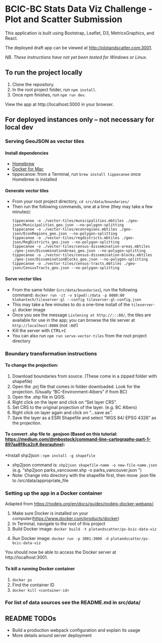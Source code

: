 # BCIC-BC Stats Data Viz Challenge - Plot and Scatter Submission

This application is built using Bootstrap, Leaflet, D3, MetricsGraphics, and React.

The deployed draft app can be viewed at http://plotandscatter.com:3001.

*NB. These instructions have not yet been tested for Windows or Linux.*

## To run the project locally

1. Clone the repository.
2. In the root project folder, run `npm install`.
3. Once npm finishes, run `npm run dev`.

View the app at http://localhost:3000 in your browser.

## For deployed instances only – not necessary for local dev

### Serving GeoJSON as vector tiles

#### Install dependencies

* [Homebrew](https://brew.sh)
* [Docker for Mac](https://docs.docker.com/docker-for-mac/)
* tippecanoe: from a Terminal, run `brew install tippecanoe` once Homebrew is installed

#### Generate vector tiles

* From your root project directory, `cd src/data/boundaries/`
* Then run the following commands, one at a time (they may take a few minutes):
    ```
    tippecanoe -o ./vector-tiles/municipalities.mbtiles ./geo-json/Municipalities_geo.json --no-polygon-splitting
    tippecanoe -o ./vector-tiles/econregions.mbtiles ./geo-json/EconRegions_geo.json --no-polygon-splitting
    tippecanoe -o ./vector-tiles/regdistricts.mbtiles ./geo-json/RegDistricts_geo.json --no-polygon-splitting
    tippecanoe -o ./vector-tiles/census-dissemination-areas.mbtiles ./geo-json/DisseminationAreas_geo.json --no-polygon-splitting
    tippecanoe -o ./vector-tiles/census-dissemination-blocks.mbtiles ./geo-json/DisseminationBlocks_geo.json --no-polygon-splitting
    tippecanoe -o ./vector-tiles/census-tracts.mbtiles ./geo-json/CensusTracts_geo.json --no-polygon-splitting
    ```

#### Serve vector tiles 

* From the same folder (`src/data/boundaries`), run the following command:
    `docker run -it -v $(pwd):/data -p 8080:80 klokantech/tileserver-gl --config tileserver-gl-config.json`
* This may take a few minutes to do a one-time install of the `tileserver-gl` docker image
* Once you see the message `Listening at http://:::80/`, the tiles are available for use in the app; you can browse the tile server at `http://localhost:8080` (not `:80`!)
* Kill the server with <kbd>CTRL+C</kbd>
* You can also run `npm run serve-vector-tiles` from the root project directory

### Boundary transformation instructions

#### To change the projection:

1. Download boundaries from source. (These come in a zipped folder with shapefile)
2. Open the .prj file that comes in folder downloaded. Look for the projection. (Usually “BC-Environment-Albers” if from BC)
3. Open the .shp file in QGIS.
4. Right click on the layer and click on “Set layer CRS”.
5. Set CRS to the original projection of the layer. (e.g. BC Albers)
6. Right click on layer again and click on “…save as”.
7. Save the layer as a ESRI Shapefile and select “WGS 84/ EPSG 4326” as the projection.

#### To convert .shp file to .geojson (Based on this tutorial: https://medium.com/@mbostock/command-line-cartography-part-1-897aa8f8ca2c#.6eorauhne):

*Install shp2json : ```npm install -g shapefile```
* shp2json command is:
	```shp2json shapefile-name -o new-file-name.json```
	(e.g. “shp2json parks_vancouver.shp -o parks_vancouver.json
”)
* Note: Change into directory with the shapefile first, then move .json file to /src/data/appropriate_file

### Setting up the app in a Docker container

Adapted from https://nodejs.org/en/docs/guides/nodejs-docker-webapp/.

1. Make sure Docker is installed on your computer(https://www.docker.com/products/docker)
2. In Terminal, navigate to the root of this project
3. Build Docker image: `docker build -t plotandscatter/ps-bcic-data-viz .`
4. Run Docker image: `docker run -p 3001:3000 -d plotandscatter/ps-bcic-data-viz`

You should now be able to access the Docker server at http://localhost:3001.

#### To kill a running Docker container

1. `docker ps`
2. Find the container ID
3. `docker kill <container-id>`

### For list of data sources see the README.md in src/data/

## README TODOs

* Build a production webpack configuration and explain its usage
* More details around server deployment